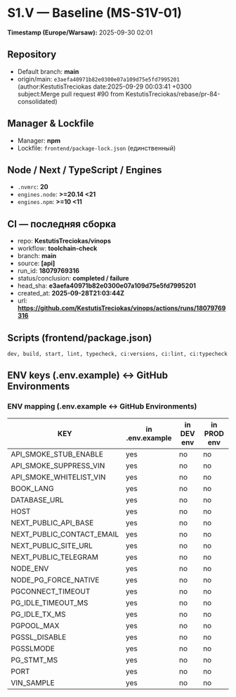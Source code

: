 # S1.V — Baseline (MS-S1V-01)
**Timestamp (Europe/Warsaw):** 2025-09-30 02:01

## Repository
- Default branch: **main**
- origin/main: `e3aefa40971b82e0300e07a109d75e5fd7995201`  (author:KestutisTreciokas  date:2025-09-29 00:03:41 +0300  subject:Merge pull request #90 from KestutisTreciokas/rebase/pr-84-consolidated)

## Manager & Lockfile
- Manager: **npm**
- Lockfile: `frontend/package-lock.json` (единственный)

## Node / Next / TypeScript / Engines
- `.nvmrc`: **20**
- `engines.node`: **>=20.14 <21**
- `engines.npm`: **>=10 <11**

## CI — последняя сборка
- repo: **KestutisTreciokas/vinops**
- workflow: **toolchain-check**
- branch: **main**
- source: **[api]**
- run_id: **18079769316**
- status/conclusion: **completed / failure**
- head_sha: **e3aefa40971b82e0300e07a109d75e5fd7995201**
- created_at: **2025-09-28T21:03:44Z**
- url: **https://github.com/KestutisTreciokas/vinops/actions/runs/18079769316**

## Scripts (frontend/package.json)
```
dev, build, start, lint, typecheck, ci:versions, ci:lint, ci:typecheck
```

## ENV keys (.env.example) ↔ GitHub Environments
### ENV mapping (.env.example ↔ GitHub Environments)

| KEY | in .env.example | in DEV env | in PROD env |
|-----|------------------|------------|-------------|
| API_SMOKE_STUB_ENABLE | yes | no | no |
| API_SMOKE_SUPPRESS_VIN | yes | no | no |
| API_SMOKE_WHITELIST_VIN | yes | no | no |
| BOOK_LANG | yes | no | no |
| DATABASE_URL | yes | no | no |
| HOST | yes | no | no |
| NEXT_PUBLIC_API_BASE | yes | no | no |
| NEXT_PUBLIC_CONTACT_EMAIL | yes | no | no |
| NEXT_PUBLIC_SITE_URL | yes | no | no |
| NEXT_PUBLIC_TELEGRAM | yes | no | no |
| NODE_ENV | yes | no | no |
| NODE_PG_FORCE_NATIVE | yes | no | no |
| PGCONNECT_TIMEOUT | yes | no | no |
| PG_IDLE_TIMEOUT_MS | yes | no | no |
| PG_IDLE_TX_MS | yes | no | no |
| PGPOOL_MAX | yes | no | no |
| PGSSL_DISABLE | yes | no | no |
| PGSSLMODE | yes | no | no |
| PG_STMT_MS | yes | no | no |
| PORT | yes | no | no |
| VIN_SAMPLE | yes | no | no |
